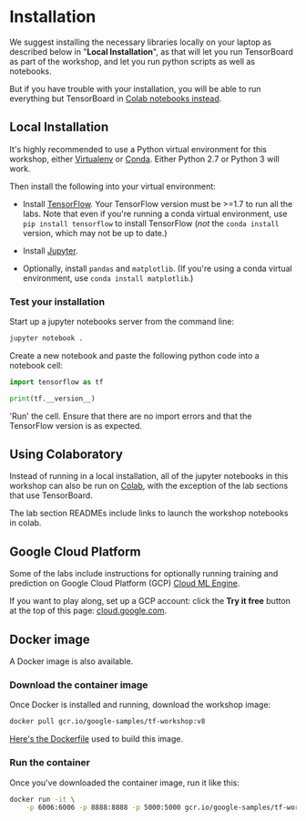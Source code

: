 
# Installation

We suggest installing the necessary libraries locally on your laptop as described below in "__Local Installation__", as that will let you run TensorBoard as part of the workshop, and let you run python scripts as well as notebooks. 

But if you have trouble with your installation, you will be able to run everything but TensorBoard in [Colab notebooks instead](https://colab.research.google.com/).

## Local Installation

It's highly recommended to use a Python virtual environment for this workshop, either [Virtualenv](https://virtualenv.pypa.io/en/stable) or [Conda](http://conda.pydata.org/miniconda.html).  Either Python 2.7 or Python 3 will work.

Then install the following into your virtual environment:

-  Install [TensorFlow](https://www.tensorflow.org/install). Your TensorFlow version must be >=1.7 to run all the labs. Note that even if you're running a conda virtual environment, use `pip install tensorflow` to install TensorFlow (*not* the `conda install` version, which may not be up to date.)

-  Install [Jupyter](https://jupyter.org/install.html). 

- Optionally, install `pandas` and `matplotlib`. (If you're using a conda virtual environment, use `conda install matplotlib`.)

### Test your installation

Start up a jupyter notebooks server from the command line:

```sh
jupyter notebook .
```

Create a new notebook and paste the following python code into a notebook cell:

```python
import tensorflow as tf

print(tf.__version__)
```

'Run' the cell. Ensure that there are no import errors and that the TensorFlow version is as expected.

## Using Colaboratory

Instead of running in a local installation, all of the jupyter notebooks in this workshop can also be run on [Colab](https://colab.research.google.com/), with the exception of the lab sections that use TensorBoard. 

The lab section READMEs include links to launch the workshop notebooks in colab.


## Google Cloud Platform

Some of the labs include instructions for optionally running training and prediction on Google Cloud Platform (GCP) [Cloud ML Engine](https://cloud.google.com/ml-engine).  

If you want to play along, set up a GCP account: click the **Try it free** button at the top of this page:
[cloud.google.com](https://cloud.google.com/).


## Docker image

A Docker image is also available.

### Download the container image

Once Docker is installed and running, download the workshop image:

```sh
docker pull gcr.io/google-samples/tf-workshop:v8
```

[Here's the Dockerfile](https://github.com/amygdala/tensorflow-workshop/tree/master/workshop_image) used to build this image.

### Run the container

Once you've downloaded the container image, run it like this:

```sh
docker run -it \
    -p 6006:6006 -p 8888:8888 -p 5000:5000 gcr.io/google-samples/tf-workshop:v8
```


